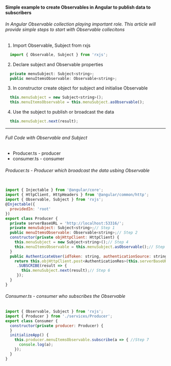 #### Simple example to create Observables in Angular to publish data to subscribers
###### In Angular Observable collection playing important role. This article will provide simple steps to start with Observable collecitons

1. Import Observable, Subject from rxjs
```javascript
  import { Observable, Subject } from 'rxjs';
```
2. Declare subject and Observable properties
```javascript
  private menuSubject: Subject<string>;
  public menuItemsObservable: Observable<string>;
```

3. In constructor create object for subject and initialise Observable
```javascript
  this.menuSubject = new Subject<string>();
  this.menuItemsObservable = this.menuSubject.asObservable();
```

4. Use the subject to publish or broadcast the data
```javascript
  this.menuSubject.next(result);
```

---

###### Full Code with Observable and Subject
- Producer.ts - producer
- consumer.ts - consumer

###### Producer.ts - Producer which broadcast the data usbing Observable
```javascript

import { Injectable } from '@angular/core';
import { HttpClient, HttpHeaders } from '@angular/common/http';
import { Observable, Subject } from 'rxjs';
@Injectable({
  providedIn: 'root'
})
export class Producer {
  private serverBaseURL = 'http://localhost:53316/';
  private menuSubject: Subject<string>;// Step 1
  public menuItemsObservable: Observable<string>;// Step 2
  constructor(private objHttpClient: HttpClient) {
    this.menuSubject = new Subject<string>();// Step 4
    this.menuItemsObservable = this.menuSubject.asObservable();// Step 5
  }
  public AuthenticateUser(idToken: string, authenticationSource: string): Observable<AuthenticationRes> {
    return this.objHttpClient.post<AuthenticationRes>(this.serverBaseURL + 'ServerAPI')
     .SUBSCRIBE(result => {
       this.menuSubject.next(result);// Step 6
     });
  }
}
```

 ###### Consumer.ts - consumer who subscribes the Observable
```javascript
import { Observable, Subject } from 'rxjs';
import { Producer } from './services/Producer';
export class Consumer {
  constructor(private producer: Producer) {
  }
  initializeApp() {
    this.producer.menuItemsObservable.subscribe(a => { //Step 7
      console.log(a);
    });
  }
}

```

[//]: # (Tags: Angular, Observable, Simple Observable example)
[//]: # (Type: Angular - Observables)
[//]: # (Rating: 1)
[//]: # (ReadyState:Publish)
